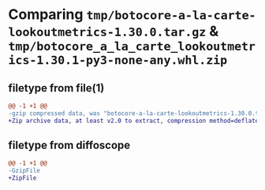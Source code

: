 # Comparing `tmp/botocore-a-la-carte-lookoutmetrics-1.30.0.tar.gz` & `tmp/botocore_a_la_carte_lookoutmetrics-1.30.1-py3-none-any.whl.zip`

## filetype from file(1)

```diff
@@ -1 +1 @@
-gzip compressed data, was "botocore-a-la-carte-lookoutmetrics-1.30.0.tar", last modified: Tue Jul  4 01:44:47 2023, max compression
+Zip archive data, at least v2.0 to extract, compression method=deflate
```

## filetype from diffoscope

```diff
@@ -1 +1 @@
-GzipFile
+ZipFile
```

